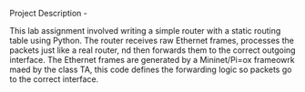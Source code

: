 Project Description - 

This lab assignment involved writing a simple router with a static routing table using Python. The router receives raw Ethernet frames, processes the packets just
like a real router, nd then forwards them to the correct outgoing interface. The Ethernet frames are generated by a Mininet/Pi=ox frameowrk maed by the class TA, 
this code defines the forwarding logic so packets go to the correct interface.
